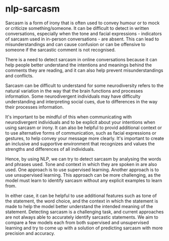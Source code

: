 # nlp-sarcasm

Sarcasm is a form of irony that is often used to convey humour or to mock or criticize
something/someone. It can be difficult to detect in written conversations, especially when
the tone and facial expressions - indicators of sarcasm used in in-person conversations - are
absent. This can lead to misunderstandings and can cause confusion or can be offensive to 
someone if the sarcastic comment is not recognised.

There is a need to detect sarcasm in online conversations because it can help people better
understand the intentions and meanings behind the comments they are reading, and it can also help 
prevent misunderstandings and conflicts.

Sarcasm can be difficult to understand for some neurodiversity refers to the natural variation
in the way that the brain functions and processes information. Some neurodivergent individuals may
have difficulty understanding and interpreting social cues, due to differences in the way their
processes information.

It's important to be mindful of this when communicating with neurodivergent individuals and to be
explicit about your intentions when using sarcasm or irony. It can also be helpful to provid 
additional context or to use alternative forms of communication, such as facial expressions or 
gestures, to help convey your message more clearly. It's important to create an inclusive and 
supportive environment that recognizes and values the strengths and differences of all individuals.

Hence, by using NLP, we can try to detect sarcasm by analysing the words and phrases used. Tone and
context in which they are spoken in are also used. One approach is to use supervised learning. 
Another approach is to use unsupervised learning. This approach can be more challenging, as the
model must learn to identify sarcasm without any explicit examples to learn from.

In either case, it can be helpful to use additional features such as tone of the statement, the word
choice, and the context in which the statement is made to help the model better understand the 
intended meaning of the statement.
Detecting sarcasm is a challenging task, and current approaches are not always able to accurately
identify sarcastic statements. We aim to compare a few models each from both supervised and
unsupervised learning and try to come up with a solution of predicting sarcasm with more precision
and accuracy.
